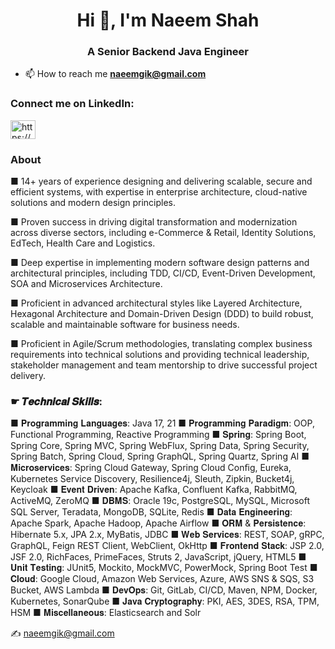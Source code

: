 <h1 align="center">Hi 👋, I'm Naeem Shah</h1>
<h3 align="center">A Senior Backend Java Engineer</h3>

- 📫 How to reach me **naeemgik@gmail.com**

<h3 align="left">Connect me on LinkedIn:</h3>
<p align="left">
<a href="https://www.linkedin.com/in/naeemgik/" target="blank"><img align="center" src="https://raw.githubusercontent.com/rahuldkjain/github-profile-readme-generator/master/src/images/icons/Social/linked-in-alt.svg" alt="https://www.linkedin.com/in/naeemgik/" height="30" width="40" /></a>
</p>

<h3 align="left">About</h3>
■ 14+ years of experience designing and delivering scalable, secure and efficient systems, with expertise in enterprise architecture, cloud-native solutions and modern design principles.


■ Proven success in driving digital transformation and modernization across diverse sectors, including e-Commerce & Retail, Identity Solutions, EdTech, Health Care and Logistics.

■ Deep expertise in implementing modern software design patterns and architectural principles, including TDD, CI/CD, Event-Driven Development, SOA and Microservices Architecture.

■ Proficient in advanced architectural styles like Layered Architecture, Hexagonal Architecture and Domain-Driven Design (DDD) to build robust, scalable and maintainable software for business needs.

■ Proficient in Agile/Scrum methodologies, translating complex business requirements into technical solutions and providing technical leadership, stakeholder management and team mentorship to drive successful project delivery.

<h3 align="left">☛ 𝑻𝒆𝒄𝒉𝒏𝒊𝒄𝒂𝒍 𝑺𝒌𝒊𝒍𝒍𝒔:</h3>
■ 𝐏𝐫𝐨𝐠𝐫𝐚𝐦𝐦𝐢𝐧𝐠 𝐋𝐚𝐧𝐠𝐮𝐚𝐠𝐞𝐬: Java 17, 21
■ 𝐏𝐫𝐨𝐠𝐫𝐚𝐦𝐦𝐢𝐧𝐠 𝐏𝐚𝐫𝐚𝐝𝐢𝐠𝐦: OOP, Functional Programming, Reactive Programming
■ 𝐒𝐩𝐫𝐢𝐧𝐠: Spring Boot, Spring Core, Spring MVC, Spring WebFlux, Spring Data, Spring Security, Spring Batch, Spring Cloud, Spring GraphQL, Spring Quartz, Spring AI
■ 𝐌𝐢𝐜𝐫𝐨𝐬𝐞𝐫𝐯𝐢𝐜𝐞𝐬: Spring Cloud Gateway, Spring Cloud Conﬁg, Eureka, Kubernetes Service Discovery, Resilience4j, Sleuth, Zipkin, Bucket4j, Keycloak
■ 𝐄𝐯𝐞𝐧𝐭 𝐃𝐫𝐢𝐯𝐞𝐧: Apache Kafka, Confluent Kafka, RabbitMQ, ActiveMQ, ZeroMQ
■ 𝐃𝐁𝐌𝐒: Oracle 19c, PostgreSQL, MySQL, Microsoft SQL Server, Teradata, MongoDB, SQLite, Redis
■ 𝐃𝐚𝐭𝐚 𝐄𝐧𝐠𝐢𝐧𝐞𝐞𝐫𝐢𝐧𝐠: Apache Spark, Apache Hadoop, Apache Airflow
■ 𝐎𝐑𝐌 & 𝐏𝐞𝐫𝐬𝐢𝐬𝐭𝐞𝐧𝐜𝐞: Hibernate 5.x, JPA 2.x, MyBatis, JDBC
■ 𝐖𝐞𝐛 𝐒𝐞𝐫𝐯𝐢𝐜𝐞𝐬: REST, SOAP, gRPC, GraphQL, Feign REST Client, WebClient, OkHttp
■ 𝐅𝐫𝐨𝐧𝐭𝐞𝐧𝐝 𝐒𝐭𝐚𝐜𝐤: JSP 2.0, JSF 2.0, RichFaces, PrimeFaces, Struts 2, JavaScript, jQuery, HTML5
■ 𝐔𝐧𝐢𝐭 𝐓𝐞𝐬𝐭𝐢𝐧𝐠: JUnit5, Mockito, MockMVC, PowerMock, Spring Boot Test
■ 𝐂𝐥𝐨𝐮𝐝: Google Cloud, Amazon Web Services, Azure, AWS SNS & SQS, S3 Bucket, AWS Lambda
■ 𝐃𝐞𝐯𝐎𝐩𝐬: Git, GitLab, CI/CD, Maven, NPM, Docker, Kubernetes, SonarQube
■ 𝐉𝐚𝐯𝐚 𝐂𝐫𝐲𝐩𝐭𝐨𝐠𝐫𝐚𝐩𝐡𝐲: PKI, AES, 3DES, RSA, TPM, HSM
■ 𝐌𝐢𝐬𝐜𝐞𝐥𝐥𝐚𝐧𝐞𝐨𝐮𝐬: Elasticsearch and Solr

✍ naeemgik@gmail.com
